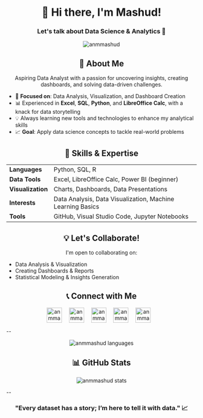 <h1 align="center">👋 Hi there, I'm Mashud!</h1>
<h3 align="center">Let's talk about Data Science & Analytics 🚀</h3>

<p align="center">
  <img src="https://komarev.com/ghpvc/?username=anmmashud&label=Profile%20views&color=0e75b6&style=flat" alt="anmmashud" />
</p>



<h2 align="center">🌟 About Me</h2>
<p align="center">
Aspiring Data Analyst with a passion for uncovering insights, creating dashboards, and solving data-driven challenges.
</p>

- 🌱 **Focused on**: Data Analysis, Visualization, and Dashboard Creation  
- 📊 Experienced in **Excel**, **SQL**, **Python**, and **LibreOffice Calc**, with a knack for data storytelling  
- 💡 Always learning new tools and technologies to enhance my analytical skills  
- 📈 **Goal**: Apply data science concepts to tackle real-world problems  


<h2 align="center">🚀 Skills & Expertise</h2>

<table align="center">
<tr>
  <td><b>Languages</b></td>
  <td>Python, SQL, R</td>
</tr>
<tr>
  <td><b>Data Tools</b></td>
  <td>Excel, LibreOffice Calc, Power BI (beginner)</td>
</tr>
<tr>
  <td><b>Visualization</b></td>
  <td>Charts, Dashboards, Data Presentations</td>
</tr>
<tr>
  <td><b>Interests</b></td>
  <td>Data Analysis, Data Visualization, Machine Learning Basics</td>
</tr>
<tr>
  <td><b>Tools</b></td>
  <td>GitHub, Visual Studio Code, Jupyter Notebooks</td>
</tr>
</table>



<h2 align="center">💡 Let's Collaborate!</h2>
<p align="center">
I'm open to collaborating on:
</p>

- Data Analysis & Visualization  
- Creating Dashboards & Reports  
- Statistical Modeling & Insights Generation  



<h2 align="center">📞 Connect with Me</h2>
<p align="center">
<a href="https://linkedin.com/in/anmmashud" target="blank"><img align="center" src="https://raw.githubusercontent.com/rahuldkjain/github-profile-readme-generator/master/src/images/icons/Social/linked-in-alt.svg" alt="anmmashud" height="40" width="40" style="margin-right: 15px;" /></a>
<a href="https://kaggle.com/anmmashud" target="blank"><img align="center" src="https://raw.githubusercontent.com/rahuldkjain/github-profile-readme-generator/master/src/images/icons/Social/kaggle.svg" alt="anmmashud" height="40" width="40" style="margin-right: 15px;" /></a>
<a href="https://facebook.com/anmmashud01" target="blank"><img align="center" src="https://raw.githubusercontent.com/rahuldkjain/github-profile-readme-generator/master/src/images/icons/Social/facebook.svg" alt="anmmashud" height="40" width="40" style="margin-right: 15px;" /></a>
<a href="https://instagram.com/anmmashud" target="blank"><img align="center" src="https://raw.githubusercontent.com/rahuldkjain/github-profile-readme-generator/master/src/images/icons/Social/instagram.svg" alt="anmmashud" height="40" width="40" style="margin-right: 15px;" /></a>
<a href="https://www.youtube.com/c/anmmashud" target="blank"><img align="center" src="https://raw.githubusercontent.com/rahuldkjain/github-profile-readme-generator/master/src/images/icons/Social/youtube.svg" alt="anmmashud" height="40" width="40" style="margin-right: 15px;" /></a>
</p>

--

</p>
<p align="center">
  <img src="https://github-readme-stats.vercel.app/api/top-langs?username=anmmashud&show_icons=true&locale=en&layout=compact" alt="anmmashud languages" />
</p>

<h2 align="center">📊 GitHub Stats</h2>
<p align="center">
  <img src="https://github-readme-stats.vercel.app/api?username=anmmashud&show_icons=true&locale=en" alt="anmmashud stats" />

--

<h3 align="center">"Every dataset has a story; I’m here to tell it with data." 📈</h3>
